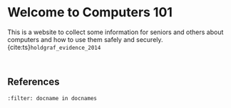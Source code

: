 # Welcome to Computers 101

This is a website to collect some information for seniors and others about computers and how to use them safely and securely. {cite:ts}`holdgraf_evidence_2014`

```{index} Table of Contents

```

```{tableofcontents}

```

## References

```{bibliography} ./references.bib
:filter: docname in docnames
```
